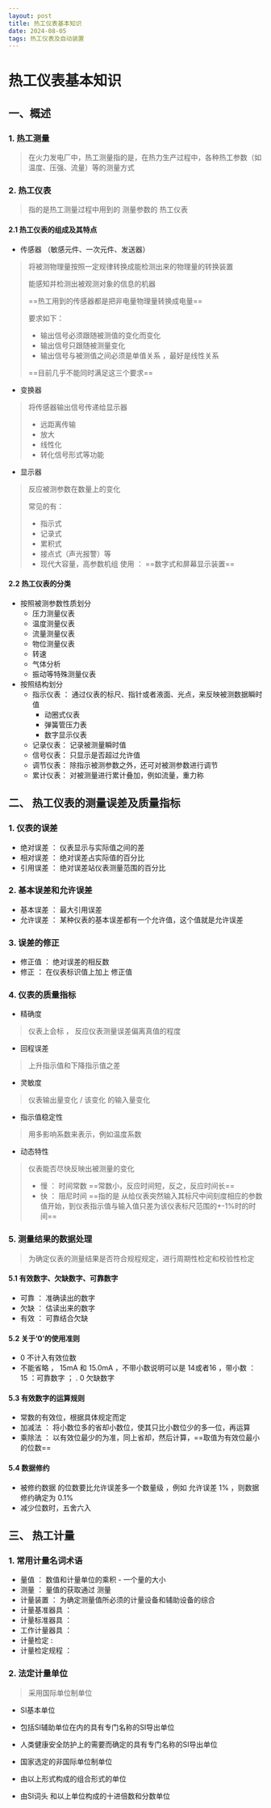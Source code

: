 ```yaml
---
layout: post
title: 热工仪表基本知识
date: 2024-08-05
tags: 热工仪表及自动装置   
---
```


# 热工仪表基本知识

## 一、概述

### 1. 热工测量

>  在火力发电厂中，热工测量指的是，在热力生产过程中，各种热工参数（如 温度、压强、流量）等的测量方式

### 2. 热工仪表

> 指的是热工测量过程中用到的 测量参数的 热工仪表

#### 2.1 热工仪表的组成及其特点

* 传感器  （敏感元件、一次元件、发送器）

> 将被测物理量按照一定规律转换成能检测出来的物理量的转换装置
>
> 能感知并检测出被观测对象的信息的机器
>
> ==热工用到的传感器都是把非电量物理量转换成电量== 
>
> 要求如下：
>
> * 输出信号必须跟随被测值的变化而变化
> * 输出信号只跟随被测量变化
> * 输出信号与被测值之间必须是单值关系 ，最好是线性关系
>
> ==目前几乎不能同时满足这三个要求==

* 变换器

> 将传感器输出信号传递给显示器
>
> * 远距离传输
> * 放大
> * 线性化
> * 转化信号形式等功能

* 显示器

>反应被测参数在数量上的变化
>
>常见的有：
>
>* 指示式
>* 记录式
>* 累积式
>* 接点式（声光报警）等
>* 现代大容量，高参数机组 使用 ： ==数字式和屏幕显示装置==

#### 2.2 热工仪表的分类

* 按照被测参数性质划分
  * 压力测量仪表
  * 温度测量仪表
  * 流量测量仪表
  * 物位测量仪表
  * 转速
  * 气体分析
  * 振动等特殊测量仪表
* 按照结构划分
  * 指示仪表 ： 通过仪表的标尺、指针或者液面、光点，来反映被测数据瞬时值
    * 动圈式仪表
    * 弹簧管压力表
    * 数字显示仪表
  * 记录仪表： 记录被测量瞬时值
  * 信号仪表： 只显示是否超过允许值
  * 调节仪表： 除指示被测参数之外，还可对被测参数进行调节
  * 累计仪表： 对被测量进行累计叠加，例如流量，重力称

## 二、 热工仪表的测量误差及质量指标

### 1. 仪表的误差

* 绝对误差 ： 仪表显示与实际值之间的差
* 相对误差 ： 绝对误差占实际值的百分比
* 引用误差 ： 绝对误差站仪表测量范围的百分比

###  2. 基本误差和允许误差

* 基本误差 ： 最大引用误差
* 允许误差 ： 某种仪表的基本误差都有一个允许值，这个值就是允许误差

### 3. 误差的修正

* 修正值  ： 绝对误差的相反数
* 修正 ：  在仪表标识值上加上 修正值

### 4. 仪表的质量指标

* 精确度

>  仪表上会标 ， 反应仪表测量误差偏离真值的程度

* 回程误差

> 上升指示值和下降指示值之差

* 灵敏度

> 仪表输出量变化 / 该变化 的输入量变化

* 指示值稳定性

>用多影响系数来表示，例如温度系数

* 动态特性

>  仪表能否尽快反映出被测量的变化
>
> * 慢 ： 时间常数  ==常数小，反应时间短，反之，反应时间长==
> * 快 ： 阻尼时间 ==指的是 从给仪表突然输入其标尺中间刻度相应的参数值开始，到仪表指示值与输入值只差为该仪表标尺范围的+-1%时的时间==

###  5. 测量结果的数据处理

> 为确定仪表的测量结果是否符合规程规定，进行周期性检定和校验性检定

#### 5.1 有效数字、欠缺数字、可靠数字

* 可靠 ： 准确读出的数字
* 欠缺 ： 估读出来的数字
* 有效 ： 可靠结合欠缺

#### 5.2 关于‘0’的使用准则

* 0 不计入有效位数
* 不能省略 ， 15mA 和 15.0mA ，不带小数说明可以是 14或者16 ，带小数 ： 15 ：可靠数字  ； . 0 欠缺数字

#### 5.3 有效数字的运算规则

* 常数的有效位，根据具体规定而定
* 加减法 ： 将小数位多的省却小数位，使其只比小数位少的多一位，再运算
* 乘除法 ： 以有效位最少的为准，同上省却，然后计算，==取值为有效位最小的位数==

#### 5.4 数据修约

* 被修约数据 的位数要比允许误差多一个数量级 ，例如  允许误差 1% ，则数据修约确定为 0.1%
* 减少位数时，五舍六入

## 三、 热工计量

### 1. 常用计量名词术语

* 量值 ： 数值和计量单位的乘积 - 一个量的大小
* 测量 ： 量值的获取通过 测量
* 计量装置 ： 为确定测量值所必须的计量设备和辅助设备的综合
* 计量基准器具 ： 
* 计量标准器具 ： 
* 工作计量器具 ：
* 计量检定 :
* 计量检定规程 ：

### 2. 法定计量单位

> 采用国际单位制单位

* SI基本单位

* 包括SI辅助单位在内的具有专门名称的SI导出单位
* 人类健康安全防护上的需要而确定的具有专门名称的SI导出单位
* 国家选定的非国际单位制单位
* 由以上形式构成的组合形式的单位
* 由SI词头 和以上单位构成的十进倍数和分数单位

